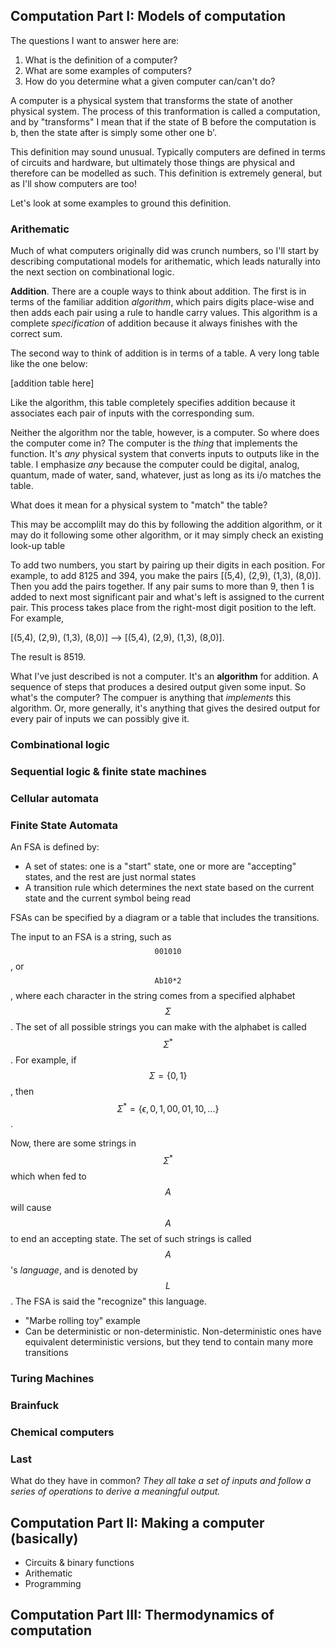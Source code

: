 ## Computation Part I: Models of computation

The questions I want to answer here are:

1. What is the definition of a computer?
2. What are some examples of computers?
3. How do you determine what a given computer can/can't do?

A computer is a physical system that transforms the state of another physical system. The process of this tranformation is called a computation, and by "transforms" I mean that if the state of B before the computation is b, then the state after is simply some other one b'.

This definition may sound unusual. Typically computers are defined in terms of circuits and hardware, but ultimately those things are physical and therefore can be modelled as such. This definition is extremely general, but as I'll show computers are too!

Let's look at some examples to ground this definition.

### Arithematic

Much of what computers originally did was crunch numbers, so I'll start by describing computational models for arithematic, which leads naturally into the next section on combinational logic.

**Addition**. There are a couple ways to think about addition. The first is in terms of the familiar addition _algorithm_, which pairs digits place-wise and then adds each pair using a rule to handle carry values. This algorithm is a complete _specification_ of addition because it always finishes with the correct sum.

The second way to think of addition is in terms of a table. A very long table like the one below:

[addition table here]

Like the algorithm, this table completely specifies addition because it associates each pair of inputs with the corresponding sum. 

Neither the algorithm nor the table, however, is a computer. So where does the computer come in? The computer is the *thing* that implements the function. It's _any_ physical system that converts inputs to outputs like in the table. I emphasize _any_ because the computer could be digital, analog, quantum, made of water, sand, whatever, just as long as its i/o matches the table. 

What does it mean for a physical system to "match" the table?



This may be accompliIt may do this by following the addition algorithm, or it may do it following some other algorithm, or it may simply check an existing look-up table  



To add two numbers, you start by pairing up their digits in each position. For example, to add 8125 and 394, you make the pairs [(5,4), (2,9), (1,3), (8,0)]. Then you add the pairs together. If any pair sums to more than 9, then 1 is added to next most significant pair and what's left is assigned to the current pair. This process takes place from the right-most digit position to the left. For example, 

[(5,4), (2,9), (1,3), (8,0)] --> [(5,4), (2,9), (1,3), (8,0)].

The result is 8519.

What I've just described is not a computer. It's an **algorithm** for addition. A sequence of steps that produces a desired output given some input. So what's the computer? The compuer is anything that _implements_ this algorithm. Or, more generally, it's anything that gives the desired output for every pair of inputs we can possibly give it. 





### Combinational logic

### Sequential logic & finite state machines

### Cellular automata

### Finite State Automata

An FSA is defined by:

* A set of states: one is a "start" state, one or more are "accepting" states, and the rest are just normal states
* A transition rule which determines the next state based on the current state and the current symbol being read

FSAs can be specified by a diagram or a table that includes the transitions.

The input to an FSA is a string, such as $$\texttt{001010}$$, or $$\texttt{Ab10*2}$$, where each character in the string comes from a specified alphabet $$\Sigma$$. The set of all possible strings you can make with the alphabet is called $$\Sigma^*$$. For example, if $$\Sigma = \{0,1\}$$, then $$\Sigma^* = \{\epsilon,0,1,00,01,10,...\}$$.

Now, there are some strings in $$\Sigma^*$$ which when fed to $$A$$ will cause $$A$$ to end an accepting state. The set of such strings is called $$A$$'s _language_, and is denoted by $$L$$. The FSA is said the "recognize" this language.

* "Marbe rolling toy" example
* Can be deterministic or non-deterministic. Non-deterministic ones have equivalent deterministic versions, but they tend to contain many more transitions

### Turing Machines

### Brainfuck

### Chemical computers

### Last

What do they have in common? _They all take a set of inputs and follow a series of operations to derive a meaningful output._

## Computation Part II: Making a computer (basically)

* Circuits & binary functions
* Arithematic
* Programming

## Computation Part III: Thermodynamics of computation